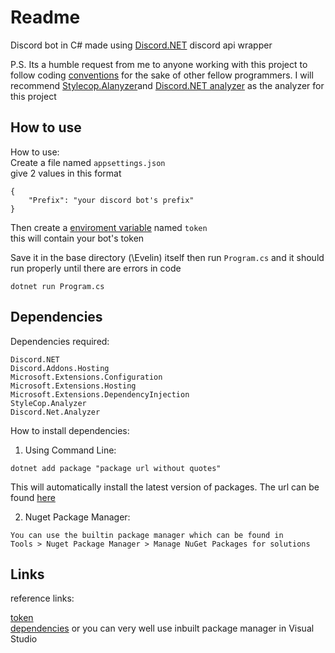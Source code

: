 # Readme

Discord bot in C# made using [Discord.NET](https://github.com/discord-net/Discord.Net) discord api wrapper 

P.S. Its a humble request from me to anyone working with this project to follow coding [conventions](https://docs.microsoft.com/en-us/dotnet/csharp/fundamentals/coding-style/coding-conventions) for the sake of other fellow programmers. I will recommend [Stylecop.Alanyzer](https://www.nuget.org/packages/StyleCop.Analyzers/1.2.0-beta.354)and [Discord.NET analyzer](https://nuget.org/packages/Discord.Net.Analyzer/2.4.0?_src=template) as the analyzer for this project


How to use
------------------------------

How to use:  
Create a file named `appsettings.json`  
give 2 values in this format   

```
{
    "Prefix": "your discord bot's prefix"
}
```  
Then create a [enviroment variable](https://www.alphr.com/environment-variables-windows-10/) named `token`  
this will contain your bot's token  

Save it in the base directory (\Evelin) itself
then run `Program.cs` and it should run 
properly until there are errors in code  

```
dotnet run Program.cs
```

Dependencies
----------------------------------  

Dependencies required:

```
Discord.NET
Discord.Addons.Hosting
Microsoft.Extensions.Configuration
Microsoft.Extensions.Hosting
Microsoft.Extensions.DependencyInjection
StyleCop.Analyzer
Discord.Net.Analyzer
```
How to install dependencies:  
1) Using Command Line:
```
dotnet add package "package url without quotes"
```
This will automatically install the latest version of packages. The url can be found [here](https://nuget.org)  

2) Nuget Package Manager:
```
You can use the builtin package manager which can be found in
Tools > Nuget Package Manager > Manage NuGet Packages for solutions
```


Links
----------------------------------  

reference links:

[token](https://www.writebots.com/discord-bot-token/#:~:text=Generating%20Your%20Token%20Step-by-Step%201%20Go%20to%20the,Add%20Your%20Bot%20to%20a%20Discord%20Server.%20)  
[dependencies](https://nuget.org) or you can very well use inbuilt package manager in Visual Studio
